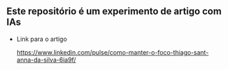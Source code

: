 ## Este repositório é um experimento de artigo com IAs

- Link para o artigo

  https://www.linkedin.com/pulse/como-manter-o-foco-thiago-sant-anna-da-silva-6ia9f/
  
